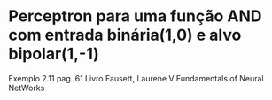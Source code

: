 # Perceptron para uma função AND com entrada binária(1,0) e alvo bipolar(1,-1)

Exemplo 2.11 pag. 61 Livro Fausett, Laurene V Fundamentals of Neural NetWorks
